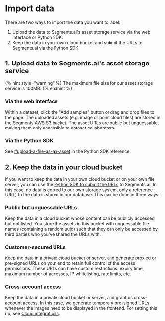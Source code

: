 # Import data

There are two ways to import the data you want to label:

1. Upload the data to Segments.ai's asset storage service via the web interface or Python SDK.
2. Keep the data in your own cloud bucket and submit the URLs to Segments.ai via the Python SDK.

## 1. Upload data to Segments.ai's asset storage service

{% hint style="warning" %}
The maximum file size for our asset storage service is 100MB.
{% endhint %}

### Via the web interface

Within a dataset, click the "Add samples" button or drag and drop files to the page. The uploaded assets (e.g. image or point cloud files) are stored in the Segments AWS S3 bucket. The asset URLs are public but unguessable, making them only accessible to dataset collaborators.&#x20;

### Via the Python SDK

See [#upload-a-file-as-an-asset](../../python-sdk.md#upload-a-file-as-an-asset "mention") in the Python SDK reference.

## 2. Keep the data in your cloud bucket

If you want to keep the data in your own cloud bucket or on your own file server, you can use the [Python SDK to submit the URLs](https://sdkdocs.segments.ai/en/latest/client.html#create-a-sample) to Segments.ai. In this case, no data is copied to our own storage system, only a reference (URL) to the data is stored in our database. This can be done in three ways:

### **Public but unguessable URLs**

Keep the data in a cloud bucket whose content can be publicly accessed but not listed. You store the assets in this bucket with unguessable file names (containing a random uuid) such that they can only be accessed by third parties who you've shared the URLs with.

### **Customer-secured URLs**

Keep the data in a private cloud bucket or server, and generate proxied or pre-signed URLs on your end to retain full control of the access permissions. These URLs can have custom restrictions: expiry time, maximum number of accesses, IP whitelisting, rate limits, etc.

### **Cross-account access**

Keep the data in a private cloud bucket or server, and grant us cross-account access. In this case, we generate temporary pre-signed URLs whenever the images need to be displayed in the frontend. For setting this up, see [Cloud integrations](cloud-integration.md).
